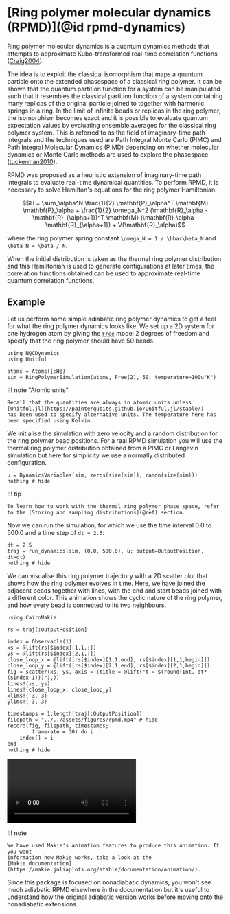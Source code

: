 # [Ring polymer molecular dynamics (RPMD)](@id rpmd-dynamics)

Ring polymer molecular dynamics is a quantum dynamics methods that attempts
to approximate Kubo-transformed real-time correlation functions ([Craig2004](@cite)).

The idea is to exploit the classical isomorphism that maps a quantum particle onto
the extended phasespace of a classical ring polymer.
It can be shown that the quantum partition function
for a system can be manipulated such that it resembles the classical partition function
of a system containing many replicas of the original particle joined to together with
harmonic springs in a ring.
In the limit of infinite beads or replicas in the ring polymer, the isomorphism becomes
exact and it is possible to evaluate quantum expectation values by evaluating
ensemble averages for the classical ring polymer system.
This is referred to as the field of imaginary-time path integrals and the techniques used
are Path Integral Monte Carlo (PIMC) and Path Integral Molecular Dynamics (PIMD)
depending on whether molecular dynamics or Monte Carlo methods are used to explore the
phasespace ([tuckerman2010](@cite)).

RPMD was proposed as a heuristic extension of imaginary-time path integrals to evaluate
real-time dynamical quantities.
To perform RPMD, it is necessary to solve Hamilton's equations for the ring polymer
Hamiltonian:
```math
H = \sum_\alpha^N \frac{1}{2} \mathbf{P}_\alpha^T \mathbf{M} \mathbf{P}_\alpha
+ \frac{1}{2} \omega_N^2
(\mathbf{R}_\alpha - \mathbf{R}_{\alpha+1})^T
\mathbf{M}
(\mathbf{R}_\alpha - \mathbf{R}_{\alpha+1})
+ V(\mathbf{R}_\alpha)
```
where the ring polymer spring constant ``\omega_N = 1 / \hbar\beta_N`` and
``\beta_N = \beta / N``.

When the initial distribution is taken as the thermal ring polymer distribution and
this Hamiltonian is used to generate configurations at later times,
the correlation functions obtained can be used to approximate real-time quantum correlation
functions.

## Example

Let us perform some simple adiabatic ring polymer dynamics to get a feel
for what the ring polymer dynamics looks like. 
We set up a 2D system for one hydrogen atom by giving the [`Free`](@ref) model 2 degrees of freedom and
specify that the ring polymer should have 50 beads.

```@example rpmd
using NQCDynamics
using Unitful

atoms = Atoms([:H])
sim = RingPolymerSimulation(atoms, Free(2), 50; temperature=100u"K")
```

!!! note "Atomic units"

    Recall that the quantities are always in atomic units unless [Unitful.jl](https://painterqubits.github.io/Unitful.jl/stable/)
    has been used to specify alternative units. The temperature here has been specified using Kelvin.

We initialise the simulation with zero velocity and a random distribution for the
ring polymer bead positions. For a real RPMD simulation you will use the thermal ring
polymer distribution obtained from a PIMC or Langevin simulation but here for simplicity
we use a normally distributed configuration.
```@example rpmd
u = DynamicsVariables(sim, zeros(size(sim)), randn(size(sim)))
nothing # hide
```

!!! tip

    To learn how to work with the thermal ring polymer phase space, refer to the [Storing and sampling distributions](@ref) section.

Now we can run the simulation, for which we use the time interval 0.0 to 500.0 and a time 
step of `dt = 2.5`:
```@example rpmd
dt = 2.5
traj = run_dynamics(sim, (0.0, 500.0), u; output=OutputPosition, dt=dt)
nothing # hide
```

We can visualise this ring polymer trajectory with a 2D scatter plot that shows how
the ring polymer evolves in time. Here, we have joined the adjacent beads together with
lines, with the end and start beads joined with a different color.
This animation shows the cyclic nature of the ring polymer, and how every bead is connected
to its two neighbours.

```@example rpmd
using CairoMakie

rs = traj[:OutputPosition]

index = Observable(1)
xs = @lift(rs[$index][1,1,:])
ys = @lift(rs[$index][2,1,:])
close_loop_x = @lift([rs[$index][1,1,end], rs[$index][1,1,begin]])
close_loop_y = @lift([rs[$index][2,1,end], rs[$index][2,1,begin]])
fig = scatter(xs, ys, axis = (title = @lift("t = $(round(Int, dt*($index-1)))"),))
lines!(xs, ys)
lines!(close_loop_x, close_loop_y)
xlims!(-3, 3)
ylims!(-3, 3)

timestamps = 1:length(traj[:OutputPosition])
filepath = "../../assets/figures/rpmd.mp4" # hide
record(fig, filepath, timestamps;
        framerate = 30) do i
    index[] = i
end
nothing # hide
```

![rpmd fig](../../assets/figures/rpmd.mp4)

!!! note

    We have used Makie's animation features to produce this animation. If you want
    information how Makie works, take a look at the
    [Makie documentation](https://makie.juliaplots.org/stable/documentation/animation/).

Since this package is focused on nonadiabatic dynamics, you won't see much adiabatic RPMD
elsewhere in the documentation but it's useful to understand how the original adiabatic
version works before moving onto the nonadiabatic extensions.
